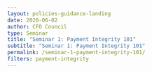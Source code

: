```yaml
---
layout: policies-guidance-landing
date: 2020-06-02
author: CFO Council
type: Seminar
title: "Seminar 1: Payment Integrity 101"
subtitle: "Seminar 1: Payment Integrity 101"
permalink: /seminar-1-payment-integrity-101/
filters: payment-integrity
---
```


